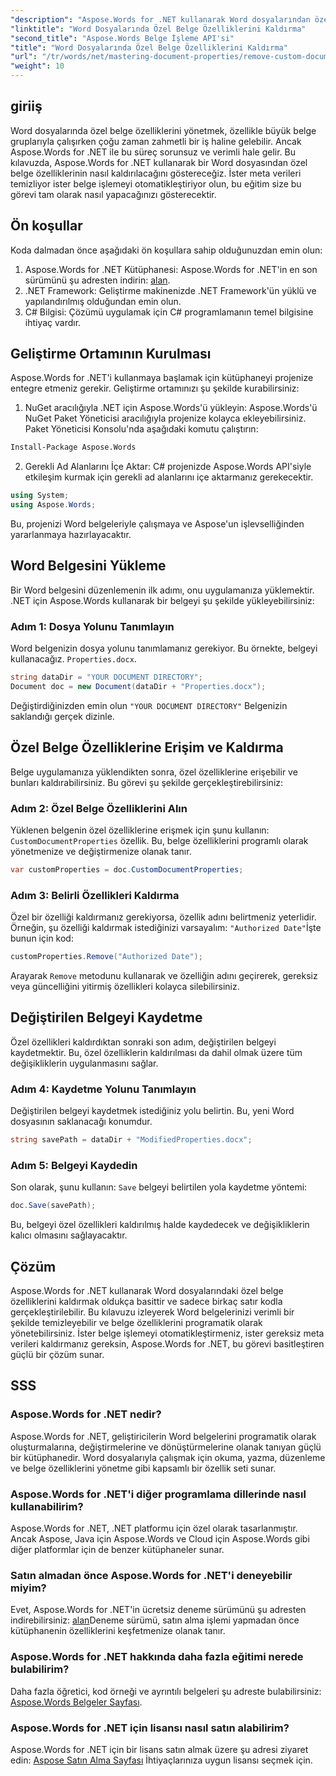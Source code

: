 ```yaml
---
"description": "Aspose.Words for .NET kullanarak Word dosyalarından özel belge özelliklerinin nasıl kaldırılacağını öğrenin. Bu ayrıntılı kılavuz, belge meta verilerini etkili bir şekilde temizlemek, belge yönetimi ve otomasyonunda zamandan tasarruf etmek için adım adım talimatlar sağlar."
"linktitle": "Word Dosyalarında Özel Belge Özelliklerini Kaldırma"
"second_title": "Aspose.Words Belge İşleme API'si"
"title": "Word Dosyalarında Özel Belge Özelliklerini Kaldırma"
"url": "/tr/words/net/mastering-document-properties/remove-custom-document-properties-in-word-files/"
"weight": 10
---
```


## giriiş

Word dosyalarında özel belge özelliklerini yönetmek, özellikle büyük belge gruplarıyla çalışırken çoğu zaman zahmetli bir iş haline gelebilir. Ancak Aspose.Words for .NET ile bu süreç sorunsuz ve verimli hale gelir. Bu kılavuzda, Aspose.Words for .NET kullanarak bir Word dosyasından özel belge özelliklerinin nasıl kaldırılacağını göstereceğiz. İster meta verileri temizliyor ister belge işlemeyi otomatikleştiriyor olun, bu eğitim size bu görevi tam olarak nasıl yapacağınızı gösterecektir.

## Ön koşullar

Koda dalmadan önce aşağıdaki ön koşullara sahip olduğunuzdan emin olun:

1. Aspose.Words for .NET Kütüphanesi: Aspose.Words for .NET'in en son sürümünü şu adresten indirin: [alan](https://releases.aspose.com/words/net/).
2. .NET Framework: Geliştirme makinenizde .NET Framework'ün yüklü ve yapılandırılmış olduğundan emin olun.
3. C# Bilgisi: Çözümü uygulamak için C# programlamanın temel bilgisine ihtiyaç vardır.

## Geliştirme Ortamının Kurulması

Aspose.Words for .NET'i kullanmaya başlamak için kütüphaneyi projenize entegre etmeniz gerekir. Geliştirme ortamınızı şu şekilde kurabilirsiniz:

1. NuGet aracılığıyla .NET için Aspose.Words'ü yükleyin:
   Aspose.Words'ü NuGet Paket Yöneticisi aracılığıyla projenize kolayca ekleyebilirsiniz. Paket Yöneticisi Konsolu'nda aşağıdaki komutu çalıştırın:

```bash
Install-Package Aspose.Words
```

2. Gerekli Ad Alanlarını İçe Aktar:
   C# projenizde Aspose.Words API'siyle etkileşim kurmak için gerekli ad alanlarını içe aktarmanız gerekecektir.
   
```csharp
using System;
using Aspose.Words;
```

Bu, projenizi Word belgeleriyle çalışmaya ve Aspose'un işlevselliğinden yararlanmaya hazırlayacaktır.

## Word Belgesini Yükleme

Bir Word belgesini düzenlemenin ilk adımı, onu uygulamanıza yüklemektir. .NET için Aspose.Words kullanarak bir belgeyi şu şekilde yükleyebilirsiniz:

### Adım 1: Dosya Yolunu Tanımlayın

Word belgenizin dosya yolunu tanımlamanız gerekiyor. Bu örnekte, belgeyi kullanacağız. `Properties.docx`.

```csharp
string dataDir = "YOUR DOCUMENT DIRECTORY";
Document doc = new Document(dataDir + "Properties.docx");
```

Değiştirdiğinizden emin olun `"YOUR DOCUMENT DIRECTORY"` Belgenizin saklandığı gerçek dizinle.

## Özel Belge Özelliklerine Erişim ve Kaldırma

Belge uygulamanıza yüklendikten sonra, özel özelliklerine erişebilir ve bunları kaldırabilirsiniz. Bu görevi şu şekilde gerçekleştirebilirsiniz:

### Adım 2: Özel Belge Özelliklerini Alın

Yüklenen belgenin özel özelliklerine erişmek için şunu kullanın: `CustomDocumentProperties` özellik. Bu, belge özelliklerini programlı olarak yönetmenize ve değiştirmenize olanak tanır.

```csharp
var customProperties = doc.CustomDocumentProperties;
```

### Adım 3: Belirli Özellikleri Kaldırma

Özel bir özelliği kaldırmanız gerekiyorsa, özellik adını belirtmeniz yeterlidir. Örneğin, şu özelliği kaldırmak istediğinizi varsayalım: `"Authorized Date"`İşte bunun için kod:

```csharp
customProperties.Remove("Authorized Date");
```

Arayarak `Remove` metodunu kullanarak ve özelliğin adını geçirerek, gereksiz veya güncelliğini yitirmiş özellikleri kolayca silebilirsiniz.

## Değiştirilen Belgeyi Kaydetme

Özel özellikleri kaldırdıktan sonraki son adım, değiştirilen belgeyi kaydetmektir. Bu, özel özelliklerin kaldırılması da dahil olmak üzere tüm değişikliklerin uygulanmasını sağlar.

### Adım 4: Kaydetme Yolunu Tanımlayın

Değiştirilen belgeyi kaydetmek istediğiniz yolu belirtin. Bu, yeni Word dosyasının saklanacağı konumdur.

```csharp
string savePath = dataDir + "ModifiedProperties.docx";
```

### Adım 5: Belgeyi Kaydedin

Son olarak, şunu kullanın: `Save` belgeyi belirtilen yola kaydetme yöntemi:

```csharp
doc.Save(savePath);
```

Bu, belgeyi özel özellikleri kaldırılmış halde kaydedecek ve değişikliklerin kalıcı olmasını sağlayacaktır.

## Çözüm

Aspose.Words for .NET kullanarak Word dosyalarındaki özel belge özelliklerini kaldırmak oldukça basittir ve sadece birkaç satır kodla gerçekleştirilebilir. Bu kılavuzu izleyerek Word belgelerinizi verimli bir şekilde temizleyebilir ve belge özelliklerini programatik olarak yönetebilirsiniz. İster belge işlemeyi otomatikleştirmeniz, ister gereksiz meta verileri kaldırmanız gereksin, Aspose.Words for .NET, bu görevi basitleştiren güçlü bir çözüm sunar.

## SSS

### Aspose.Words for .NET nedir?

Aspose.Words for .NET, geliştiricilerin Word belgelerini programatik olarak oluşturmalarına, değiştirmelerine ve dönüştürmelerine olanak tanıyan güçlü bir kütüphanedir. Word dosyalarıyla çalışmak için okuma, yazma, düzenleme ve belge özelliklerini yönetme gibi kapsamlı bir özellik seti sunar.

### Aspose.Words for .NET'i diğer programlama dillerinde nasıl kullanabilirim?

Aspose.Words for .NET, .NET platformu için özel olarak tasarlanmıştır. Ancak Aspose, Java için Aspose.Words ve Cloud için Aspose.Words gibi diğer platformlar için de benzer kütüphaneler sunar.

### Satın almadan önce Aspose.Words for .NET'i deneyebilir miyim?

Evet, Aspose.Words for .NET'in ücretsiz deneme sürümünü şu adresten indirebilirsiniz: [alan](https://releases.aspose.com/)Deneme sürümü, satın alma işlemi yapmadan önce kütüphanenin özelliklerini keşfetmenize olanak tanır.

### Aspose.Words for .NET hakkında daha fazla eğitimi nerede bulabilirim?

Daha fazla öğretici, kod örneği ve ayrıntılı belgeleri şu adreste bulabilirsiniz: [Aspose.Words Belgeler Sayfası](https://reference.aspose.com/words/net/).

### Aspose.Words for .NET için lisansı nasıl satın alabilirim?

Aspose.Words for .NET için bir lisans satın almak üzere şu adresi ziyaret edin: [Aspose Satın Alma Sayfası](https://purchase.aspose.com/buy) İhtiyaçlarınıza uygun lisansı seçmek için.